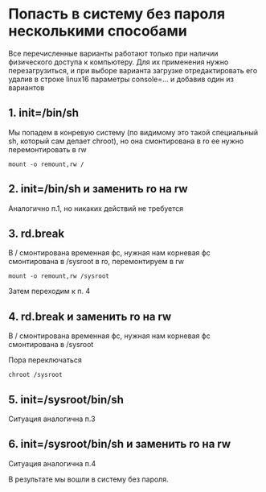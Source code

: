 # Попасть в систему без пароля несколькими способами

Все перечисленные варианты работают только при наличии физического доступа к компьютеру.
Для их применения нужно перезагрузиться, и при выборе варианта загрузке отредактировать его удалив в строке linux16 параметры console=... и добавив один из вариантов

## 1. init=/bin/sh

Мы попадем в конревую систему (по видимому это такой специальный sh, который сам делает chroot), но она смонтирована в ro ее нужно перемонтировать в rw

    mount -o remount,rw /

## 2. init=/bin/sh и заменить ro на rw

Аналогично п.1, но никаких действий не требуется

## 3. rd.break

В / смонтирована временная фс, нужная нам корневая фс смонтирована в /sysroot в ro, перемонтируем в rw

    mount -o remount,rw /sysroot
    
Затем переходим к п. 4

## 4. rd.break и заменить ro на rw

В / смонтирована временная фс, нужная нам корневая фс смонтирована в /sysroot 

Пора переключаться

    chroot /sysroot

## 5. init=/sysroot/bin/sh

Ситуация аналогична п.3

## 6. init=/sysroot/bin/sh и заменить ro на rw

Ситуация аналогична п.4

В результате мы вошли в систему без пароля.


